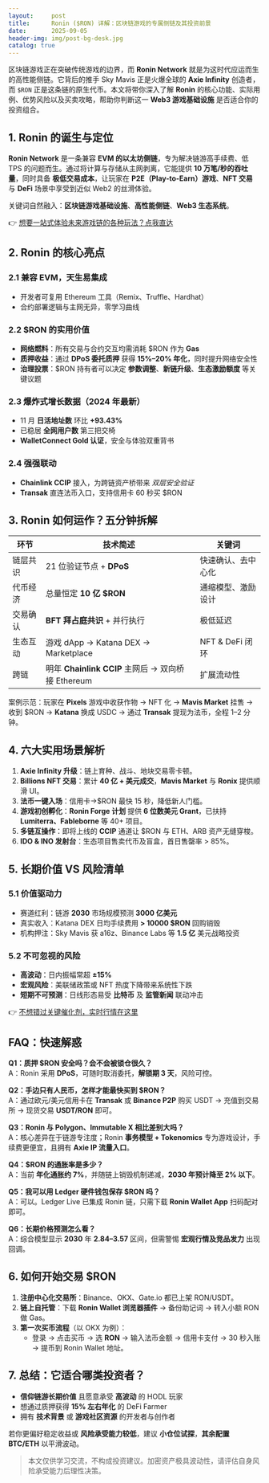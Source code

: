 ```yaml
---
layout:     post
title:      Ronin ($RON) 详解：区块链游戏的专属侧链及其投资前景
date:       2025-09-05
header-img: img/post-bg-desk.jpg
catalog: true
---
```


区块链游戏正在突破传统游戏的边界，而 **Ronin Network** 就是为这时代应运而生的高性能侧链。它背后的推手 Sky Mavis 正是火爆全球的 **Axie Infinity** 创造者，而 `$RON` 正是这条链的原生代币。本文将带你深入了解 **Ronin** 的核心功能、实际用例、优势风险以及买卖攻略，帮助你判断这一 **Web3 游戏基础设施** 是否适合你的投资组合。

## 1. Ronin 的诞生与定位  

**Ronin Network** 是一条兼容 **EVM 的以太坊侧链**，专为解决链游高手续费、低 TPS 的问题而生。通过将计算与存储从主网剥离，它能提供 **10 万笔/秒的吞吐量**，同时具备 **极低交易成本**，让玩家在 **P2E（Play-to-Earn）游戏**、**NFT 交易** 与 **DeFi** 场景中享受到近似 Web2 的丝滑体验。

关键词自然融入：**区块链游戏基础设施**、**高性能侧链**、**Web3 生态系统**。

👉 [想要一站式体验未来游戏链的各种玩法？点我直达](https://okxdog.com/)

## 2. Ronin 的核心亮点

### 2.1 兼容 EVM，天生易集成  
- 开发者可复用 Ethereum 工具（Remix、Truffle、Hardhat）  
- 合约部署逻辑与主网无异，零学习曲线  

### 2.2 $RON 的实用价值  
- **网络燃料**：所有交易与合约交互均需消耗 $RON 作为 **Gas**  
- **质押收益**：通过 **DPoS 委托质押** 获得 **15%–20% 年化**，同时提升网络安全性  
- **治理投票**：$RON 持有者可以决定 **参数调整**、**新链升级**、**生态激励额度** 等关键议题  

### 2.3 爆炸式增长数据（2024 年最新）  
- 11 月 **日活地址数** 环比 **+93.43%**  
- 已稳居 **全网用户数** 第三把交椅  
- **WalletConnect Gold 认证**，安全与体验双重背书  

### 2.4 强强联动  
- **Chainlink CCIP** 接入，为跨链资产桥带来 *双层安全验证*  
- **Transak** 直连法币入口，支持信用卡 60 秒买 $RON  

## 3. Ronin 如何运作？五分钟拆解  

| 环节 | 技术简述 | 关键词 |
|---|---|---|
| 链层共识 | 21 位验证节点 + **DPoS** | 快速确认、去中心化 |
| 代币经济 | 总量恒定 **10 亿 $RON** | 通缩模型、激励设计 |
| 交易确认 | **BFT 拜占庭共识** + 并行执行 | 极低延迟 |
| 生态互动 | 游戏 dApp → Katana DEX → Marketplace | NFT & DeFi 闭环 |
| 跨链 | 明年 **Chainlink CCIP** 主网后 → 双向桥接 Ethereum | 扩展流动性 |

案例示范：玩家在 **Pixels** 游戏中收获作物 → NFT 化 → **Mavis Market** 挂售 → 收到 $RON → **Katana** 换成 USDC → 通过 **Transak** 提现为法币，全程 1–2 分钟。

## 4. 六大实用场景解析

1. **Axie Infinity 升级**：链上育种、战斗、地块交易零卡顿。  
2. **Billions NFT 交易**：累计 **40 亿 + 美元成交**，**Mavis Market** 与 **Ronix** 提供顺滑 UI。  
3. **法币一键入场**：信用卡→$RON 最快 15 秒，降低新人门槛。  
4. **游戏初创孵化**：**Ronin Forge 计划** 提供 **6 位数美元 Grant**，已扶持 **Lumiterra、Fableborne** 等 40+ 项目。  
5. **多链互操作**：即将上线的 **CCIP** 通道让 $RON 与 ETH、ARB 资产无缝穿梭。  
6. **IDO & INO 发射台**：生态项目售卖代币及盲盒，首日售罄率 > 85%。

## 5. 长期价值 VS 风险清单  

### 5.1 价值驱动力  
- 赛道红利：链游 **2030** 市场规模预测 **3000 亿美元**  
- 真实收入：Katana DEX 日均手续费用 **> 10000 $RON** 回购销毁  
- 机构押注：Sky Mavis 获 a16z、Binance Labs 等 **1.5 亿** 美元战略投资  

### 5.2 不可忽视的风险  
- **高波动**：日内振幅常超 **±15%**  
- **宏观风险**：美联储政策或 NFT 热度下降带来系统性下跌  
- **短期不可预测**：日线形态易受 **比特币** 及 **监管新闻** 联动冲击  

👉 [不想错过关键催化剂，实时行情在这里](https://okxdog.com/)

## FAQ：快速解惑

**Q1：质押 $RON 安全吗？会不会被锁仓很久？**  
A：Ronin 采用 **DPoS**，可随时取消委托，**解锁期 3 天**，风险可控。

**Q2：手边只有人民币，怎样才能最快买到 $RON？**  
A：通过欧元/美元信用卡在 **Transak** 或 **Binance P2P** 购买 USDT → 充值到交易所 → 现货交易 **USDT/RON** 即可。

**Q3：Ronin 与 Polygon、Immutable X 相比差别大吗？**  
A：核心差异在于链游专注度；Ronin **事务模型 + Tokenomics** 专为游戏设计，手续费更便宜，且拥有 **Axie IP 流量入口**。

**Q4：$RON 的通胀率是多少？**  
A：当前 **年化通胀约 7%**，并随链上销毁机制递减，**2030 年预计降至 2% 以下**。

**Q5：我可以用 Ledger 硬件钱包保存 $RON 吗？**  
A：可以。Ledger Live 已集成 Ronin 链，只需下载 **Ronin Wallet App** 扫码配对即可。

**Q6：长期价格预测怎么看？**  
A：综合模型显示 **2030** 年 **$2.84–$3.57** 区间，但需警惕 **宏观行情及竞品发力** 出现回调。

## 6. 如何开始交易 $RON

1. **注册中心化交易所**：Binance、OKX、Gate.io 都已上架 RON/USDT。  
2. **链上自托管**：下载 **Ronin Wallet 浏览器插件** → 备份助记词 → 转入小额 RON 做 Gas。  
3. **第一次买币流程**（以 OKX 为例）：  
   - 登录 → 点击买币 → 选 **RON** → 输入法币金额 → 信用卡支付 → 30 秒入账 → 提币到 Ronin Wallet 地址。

## 7. 总结：它适合哪类投资者？

- **信仰链游长期价值** 且愿意承受 **高波动** 的 HODL 玩家  
- 想通过质押获得 **15% 左右年化** 的 DeFi Farmer  
- 拥有 **技术背景** 或 **游戏社区资源** 的开发者与创作者  

若你更偏好稳定收益或 **风险承受能力较低**，建议 **小仓位试探**，**其余配置 BTC/ETH** 以平滑波动。

> 本文仅供学习交流，不构成投资建议。加密资产极具波动性，请评估自身风险承受能力后理性决策。